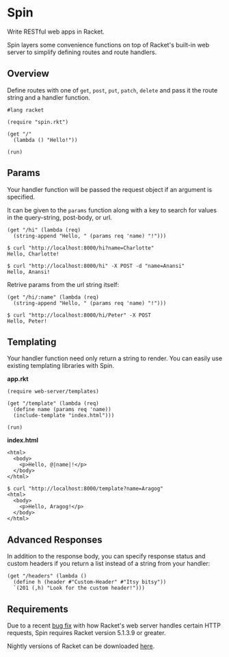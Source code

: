 # Spin

Write RESTful web apps in Racket.

Spin layers some convenience functions on top of Racket's built-in web server to simplify defining routes and route handlers.

## Overview

Define routes with one of `get`, `post`, `put`, `patch`, `delete` and pass it the route string and a handler function.

```
#lang racket

(require "spin.rkt")

(get "/"
  (lambda () "Hello!"))

(run)
```

## Params

Your handler function will be passed the request object if an argument is specified.

It can be given to the `params` function along with a key to search for values in the query-string, post-body, or url.

```
(get "/hi" (lambda (req)
  (string-append "Hello, " (params req 'name) "!")))
```

```
$ curl "http://localhost:8000/hi?name=Charlotte"
Hello, Charlotte!
```

```
$ curl "http://localhost:8000/hi" -X POST -d "name=Anansi"
Hello, Anansi!
```

Retrive params from the url string itself:

```
(get "/hi/:name" (lambda (req)
  (string-append "Hello, " (params req 'name) "!")))
```

```
$ curl "http://localhost:8000/hi/Peter" -X POST
Hello, Peter!
```

## Templating

Your handler function need only return a string to render. You can easily use existing templating libraries with Spin.

**app.rkt**

```
(require web-server/templates)

(get "/template" (lambda (req)
  (define name (params req 'name))
  (include-template "index.html")))

(run)
```

**index.html**

```
<html>
  <body>
    <p>Hello, @|name|!</p>
  </body>
</html>
```

```
$ curl "http://localhost:8000/template?name=Aragog"
<html>
  <body>
    <p>Hello, Aragog!</p>
  </body>
</html>
```

## Advanced Responses

In addition to the response body, you can specify response status and custom headers if you return a list instead of a string from your handler:

```
(get "/headers" (lambda ()
  (define h (header #"Custom-Header" #"Itsy bitsy"))
  `(201 (,h) "Look for the custom header!")))
```

## Requirements

Due to a recent [bug fix](https://github.com/plt/racket/commit/78151e073b696522cb187c5cb480bd9cb9d5599c) with how Racket's web server handles certain HTTP requests, Spin requires Racket version 5.1.3.9 or greater.

Nightly versions of Racket can be downloaded [here](http://pre.plt-scheme.org/installers/).

